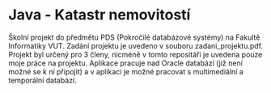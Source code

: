 ﻿# Java - Katastr nemovitostí

Školní projekt do předmětu PDS (Pokročilé databázové systémy) na Fakultě Informatiky VUT. Zadání projektu je uvedeno v souboru zadani_projektu.pdf. Projekt byl určený pro 3 členy, nicméně v tomto repositáři je uvedena pouze moje práce na projektu. Aplikace pracuje nad Oracle databází (již není možné se k ní připojit) a v aplikaci je možné pracovat s multimediální a temporální databází.
